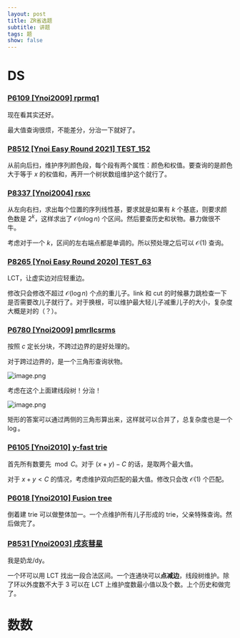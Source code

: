 ```yaml
---
layout: post
title: ZR省选题
subtitle: 讲题
tags: 题
show: false
---
```


# DS

### [P6109 [Ynoi2009] rprmq1](https://www.luogu.com.cn/problem/P6109)

现在看其实还好。

最大值查询很烦，不能差分，分治一下就好了。

### [P8512 [Ynoi Easy Round 2021] TEST_152](https://www.luogu.com.cn/problem/P8512)

从前向后扫，维护序列颜色段，每个段有两个属性：颜色和权值。要查询的是颜色大于等于 $x$ 的权值和，再开一个树状数组维护这个就行了。

### [P8337 [Ynoi2004] rsxc](https://www.luogu.com.cn/problem/P8337)

从左向右扫，求出每个位置的序列线性基，要求就是如果有 $k$ 个基底，则要求颜色数是 $2^k$，这样求出了 $\mathcal O(n\log n)$ 个区间。然后要查历史和状物。暴力做很不牛。

考虑对于一个 $k$，区间的左右端点都是单调的。所以预处理之后可以 $\mathcal O(1)$ 查询。

### [P8265 [Ynoi Easy Round 2020] TEST_63](https://www.luogu.com.cn/problem/P8265)

LCT，让虚实边对应轻重边。

修改只会修改不超过 $\mathcal O(\log n)$ 个点的重儿子。link 和 cut 的时候暴力跳检查一下是否需要改儿子就行了。对于换根，可以维护最大轻儿子减重儿子的大小，复杂度大概是对的（？）。

### [P6780 [Ynoi2009] pmrllcsrms](https://www.luogu.com.cn/problem/P6780)

按照 $c$ 定长分块，不跨过边界的是好处理的。

对于跨过边界的，是一个三角形查询状物。

![image.png](https://s2.loli.net/2025/01/26/KmY8xsuQ4JDAv62.png)

考虑在这个上面建线段树！分治！

![image.png](https://s2.loli.net/2025/01/26/QX1mSazhJyqgxu8.png)

矩形的答案可以通过两侧的三角形算出来，这样就可以合并了，总复杂度也是一个 $\log$。

### [P6105 [Ynoi2010] y-fast trie](https://www.luogu.com.cn/problem/P6105)

首先所有数要先 $\bmod C$。对于 $(x+y)-C$ 的话，是取两个最大值。

对于 $x+y<C$ 的情况，考虑维护双向匹配的最大值。修改只会改 $\mathcal O(1)$ 个匹配。

### [P6018 [Ynoi2010] Fusion tree](https://www.luogu.com.cn/problem/P6018)

倒着建 trie 可以做整体加一。一个点维护所有儿子形成的 trie，父亲特殊查询。然后做完了。

### [P8531 [Ynoi2003] 戌亥彗星](https://www.luogu.com.cn/problem/P8531)

我是奶龙/dy。

一个环可以用 LCT 找出一段合法区间。一个连通块可以**点减边**，线段树维护。除了环以外度数不大于 $3$ 可以在 LCT 上维护度数最小值以及个数。上个历史和做完了。

# 数数

